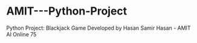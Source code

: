 # AMIT---Python-Project
Python Project: Blackjack Game Developed by Hasan Samir Hasan - AMIT AI Online 75
